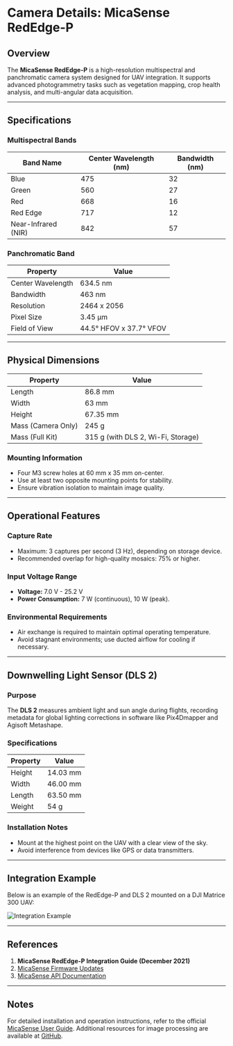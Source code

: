 # Camera Details: MicaSense RedEdge-P

## Overview
The **MicaSense RedEdge-P** is a high-resolution multispectral and panchromatic camera system designed for UAV integration. It supports advanced photogrammetry tasks such as vegetation mapping, crop health analysis, and multi-angular data acquisition.

---

## Specifications

### **Multispectral Bands**
| Band Name  | Center Wavelength (nm) | Bandwidth (nm) |
|------------|-------------------------|----------------|
| Blue       | 475                     | 32             |
| Green      | 560                     | 27             |
| Red        | 668                     | 16             |
| Red Edge   | 717                     | 12             |
| Near-Infrared (NIR) | 842           | 57             |

### **Panchromatic Band**
| Property             | Value             |
|----------------------|-------------------|
| Center Wavelength    | 634.5 nm         |
| Bandwidth            | 463 nm           |
| Resolution           | 2464 x 2056      |
| Pixel Size           | 3.45 μm          |
| Field of View        | 44.5° HFOV x 37.7° VFOV |

---

## Physical Dimensions

| Property     | Value             |
|--------------|-------------------|
| Length       | 86.8 mm          |
| Width        | 63 mm            |
| Height       | 67.35 mm         |
| Mass (Camera Only) | 245 g      |
| Mass (Full Kit) | 315 g (with DLS 2, Wi-Fi, Storage) |

### Mounting Information
- Four M3 screw holes at 60 mm x 35 mm on-center.
- Use at least two opposite mounting points for stability.
- Ensure vibration isolation to maintain image quality.

---

## Operational Features

### **Capture Rate**
- Maximum: 3 captures per second (3 Hz), depending on storage device.
- Recommended overlap for high-quality mosaics: 75% or higher.

### **Input Voltage Range**
- **Voltage:** 7.0 V - 25.2 V
- **Power Consumption:** 7 W (continuous), 10 W (peak).

### **Environmental Requirements**
- Air exchange is required to maintain optimal operating temperature.
- Avoid stagnant environments; use ducted airflow for cooling if necessary.

---

## Downwelling Light Sensor (DLS 2)

### **Purpose**
The **DLS 2** measures ambient light and sun angle during flights, recording metadata for global lighting corrections in software like Pix4Dmapper and Agisoft Metashape.

### **Specifications**
| Property       | Value        |
|----------------|--------------|
| Height         | 14.03 mm    |
| Width          | 46.00 mm    |
| Length         | 63.50 mm    |
| Weight         | 54 g        |

### **Installation Notes**
- Mount at the highest point on the UAV with a clear view of the sky.
- Avoid interference from devices like GPS or data transmitters.

---

## Integration Example

Below is an example of the RedEdge-P and DLS 2 mounted on a DJI Matrice 300 UAV:

![Integration Example](../images/matrice300_integration.jpg)

---

## References
1. **MicaSense RedEdge-P Integration Guide (December 2021)**
2. [MicaSense Firmware Updates](https://www.micasense.com/firmware-updates)
3. [MicaSense API Documentation](http://micasense.github.io/rededge-api/api/http.html)

---

## Notes
For detailed installation and operation instructions, refer to the official [MicaSense User Guide](https://www.micasense.com/support). Additional resources for image processing are available at [GitHub](https://github.com/micasense/imageprocessing).
